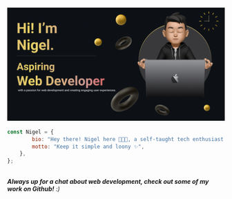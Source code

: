 ![MasterHead](https://github.com/nigelperis/nigelperis/blob/main/nigel%20banner.png)

```javascript
const Nigel = {
        bio: "Hey there! Nigel here 👨🏼‍💻, a self-taught tech enthusiast passionate about the Web.",
        motto: "Keep it simple and loony ✨",
    },
};
```
  <br>
<em><b>Always up for a chat about web development, check out some of my work on Github!</b> :)</em>

</div>
